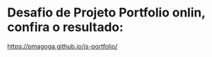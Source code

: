# Desafio de Projeto Portfolio onlin, confira o resultado:

https://pmagoga.github.io/js-portfolio/

